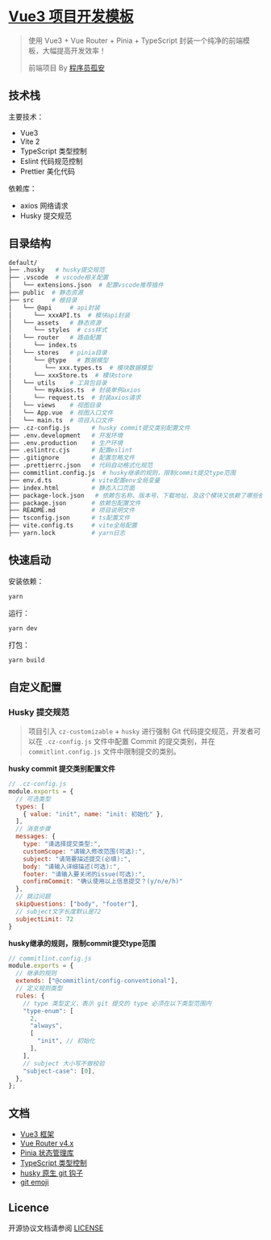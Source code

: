 # [Vue3 项目开发模板](https://github.com/wangsirXY/vue-template) 

> 使用 Vue3 + Vue Router + Pinia + TypeScript 封装一个纯净的前端模板，大幅提高开发效率！
>
> 前端项目 By [程序员孤安](https://wangsir.info) 

## 技术栈

主要技术：

- Vue3 
- Vite 2
- TypeScript 类型控制
- Eslint 代码规范控制
- Prettier 美化代码

依赖库：

- axios 网络请求
- Husky 提交规范

## 目录结构

```bash
default/
├── .husky   # husky提交规范
├── .vscode  # vscode相关配置
│   └── extensions.json  # 配置vscode推荐插件
├── public  # 静态资源
├── src     # 根目录
│   └── @api     # api封装
│      └── xxxAPI.ts  # 模块api封装
│   └── assets   # 静态资源
│      └── styles  # css样式
│   └── router   # 路由配置
│      └── index.ts
│   └── stores   # pinia目录
│      └── @type   # 数据模型
│         └── xxx.types.ts  # 模块数据模型
│      └── xxxStore.ts  # 模块store
│   └── utils    # 工具包目录
│      └── myAxios.ts  # 封装单例axios
│      └── request.ts  # 封装axios请求
│   └── views    # 视图目录
│   └── App.vue  # 视图入口文件
│   └── main.ts  # 项目入口文件
├── .cz-config.js      # husky commit提交类别配置文件
├── .env.development   # 开发环境
├── .env.production    # 生产环境
├── .eslintrc.cjs      # 配置eslint
├── .gitignore         # 配置忽略文件
├── .prettierrc.json   # 代码自动格式化规范
├── commitlint.config.js  # husky继承的规则，限制commit提交type范围
├── env.d.ts           # vite配置env全局变量
├── index.html         # 静态入口页面
├── package-lock.json	# 依赖包名称、版本号、下载地址、及这个模块又依赖了哪些依赖
├── package.json       # 依赖包配置文件
├── README.md          # 项目说明文件
├── tsconfig.json      # ts配置文件
├── vite.config.ts     # vite全局配置
├── yarn.lock          # yarn日志
```

## 快速启动

安装依赖：

```bash
yarn 
```

运行：

```bash
yarn dev
```

打包：

```bash
yarn build
```

## 自定义配置

### Husky 提交规范

> 项目引入 `cz-customizable` + `husky` 进行强制 Git 代码提交规范，开发者可以在 `.cz-config.js` 文件中配置 Commit 的提交类别，并在 `commitlint.config.js` 文件中限制提交的类别。

**husky commit 提交类别配置文件** 

```js
// .cz-config.js
module.exports = {
  // 可选类型
  types: [
    { value: "init", name: "init: 初始化" },
  ],
  // 消息步骤
  messages: {
    type: "请选择提交类型:",
    customScope: "请输入修改范围(可选):",
    subject: "请简要描述提交(必填):",
    body: "请输入详细描述(可选):",
    footer: "请输入要关闭的issue(可选):",
    confirmCommit: "确认使用以上信息提交？(y/n/e/h)"
  },
  // 跳过问题
  skipQuestions: ["body", "footer"],
  // subject文字长度默认是72
  subjectLimit: 72
}
```

**husky继承的规则，限制commit提交type范围** 

```js
// commitlint.config.js
module.exports = {
  // 继承的规则
  extends: ["@commitlint/config-conventional"],
  // 定义规则类型
  rules: {
    // type 类型定义，表示 git 提交的 type 必须在以下类型范围内
    "type-enum": [
      2,
      "always",
      [
        "init", // 初始化
      ],
    ],
    // subject 大小写不做校验
    "subject-case": [0],
  },
};
```

## 文档

- [Vue3 框架](https://cn.vuejs.org/) 
- [Vue Router v4.x](https://router.vuejs.org/zh/) 
- [Pinia 状态管理库](https://pinia.vuejs.org/) 
- [TypeScript 类型控制](https://www.tslang.cn/index.html) 
- [husky 原生 git 钩子](https://typicode.github.io/husky/#/) 
- [git emoji](https://gitmoji.dev/) 

## Licence

开源协议文档请参阅 [LICENSE](https://github.com/liyupi/app-template/blob/master/LICENSE) 